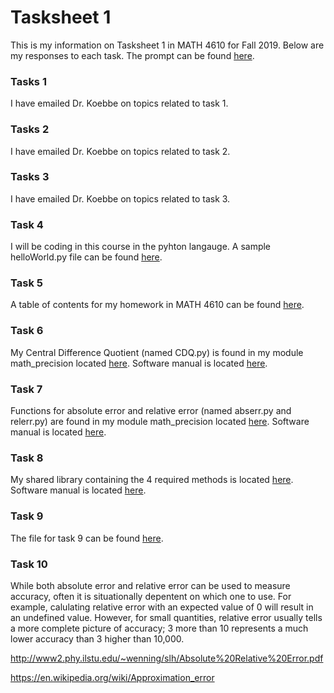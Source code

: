 # Tasksheet 1

This is  my information on Tasksheet 1 in MATH 4610 for Fall 2019. Below are my responses to each task. The prompt can be found [here](https://jvkoebbe.github.io/math4610/tasksheets/html/tasksheet_01.html). 

### Tasks 1

I have emailed Dr. Koebbe on topics related to task 1.

### Tasks 2

I have emailed Dr. Koebbe on topics related to task 2.

### Tasks 3

I have emailed Dr. Koebbe on topics related to task 3.

### Task 4

I will be coding in this course in the pyhton langauge. A sample helloWorld.py file can be found [here](https://github.com/bengionz/math4610/tree/master/homework/tasksheets/tasksheet1). 

### Task 5

A table of contents for my homework in MATH 4610 can be found [here](https://bengionz.github.io/math4610/hw_toc). 

### Task 6

My Central Difference Quotient (named CDQ.py) is found in my module math_precision located [here](https://github.com/bengionz/math4610/tree/master/projects/math_precision). Software manual is located [here](https://github.com/bengionz/math4610/tree/master/homework/software_manual).

### Task 7

Functions for absolute error and relative error (named abserr.py and relerr.py) are found in my module math_precision located [here](https://github.com/bengionz/math4610/tree/master/projects/math_precision). Software manual is located [here](https://github.com/bengionz/math4610/tree/master/homework/software_manual). 

### Task 8

My shared library containing the 4 required methods is located [here](https://github.com/bengionz/math4610/tree/master/projects/math_precision). Software manual is located [here](https://github.com/bengionz/math4610/tree/master/homework/software_manual). 

### Task 9

The file for task 9 can be found [here](https://github.com/bengionz/math4610/blob/master/projects/computeexppi.py).

### Task 10

While both absolute error and relative error can be used to measure accuracy, often it is situationally depentent on which one to use. For example, calulating relative error with an expected value of 0 will result in an undefined value. However, for small quantities, relative error usually tells a more complete picture of accuracy; 3 more than 10 represents a much lower accuracy than 3 higher than 10,000. 

http://www2.phy.ilstu.edu/~wenning/slh/Absolute%20Relative%20Error.pdf

https://en.wikipedia.org/wiki/Approximation_error
